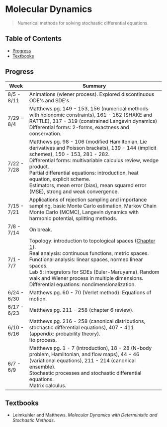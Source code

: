 # Molecular Dynamics

> Numerical methods for solving stochastic differential equations.

## Table of Contents
- [Progress](#progress)
- [Textbooks](#textbooks)

## Progress

| Week | Summary |
| -- | -- |
| 8/5 - 8/11 | Animations (wiener process). Explored discontinuous ODE's and SDE's. |
| 7/29 - 8/4 | Matthews pg. 149 - 153, 156 (numerical methods with holonomic constraints), 161 - 162 (SHAKE and RATTLE), 317 - 319 (constrained Langevin dynamics)<br>Differential forms: 2-forms, exactness and conservation. |
| 7/22 - 7/28 | Matthews pg. 98 - 106 (modified Hamiltonian, Lie derivatives and Poisson brackets), 139 - 144 (implicit schemes), 150 - 153, 281 - 282.<br>Differential forms: multivariable calculus review, wedge product.<br>Partial differential equations: introduction, heat equation, explicit scheme.<br>Estimators, mean error (bias), mean squared error (MSE), strong and weak convergence. |
| 7/15 - 7/21 | Applications of rejection sampling and importance sampling, basic Monte Carlo estimation, Markov Chain Monte Carlo (MCMC), Langevin dynamics with harmonic potential, splitting methods. |
| 7/8 - 7/14 | On break. |
| 7/1 - 7/7 | Topology: introduction to topological spaces ([Chapter 1](http://mathonline.wikidot.com/topology)).<br>Real analysis: continuous functions, metric spaces.<br>Functional analysis: linear spaces, normed linear spaces.<br>Lab 5: integrators for SDEs (Euler-Maruyama). Random walk and Wiener process in multiple dimensions.<br>Differential equations: nondimensionalization. |
| 6/24 - 6/30 | Matthews pg. 60 - 70 (Verlet method). Equations of motion. |
| 6/17 - 6/23 | Matthews pg. 211 - 258 (chapter 6 review). |
| 6/10 - 6/16 | Matthews pg. 216 - 258 (canonical distributions, stochastic differential equations), 407 - 411 (appendix: probability theory).<br>Ito process. |
| 6/7 - 6/9 | Matthews pg. 1 - 7 (introduction), 18 - 28 (N-body problem, Hamiltonian, and flow maps), 44 - 46 (variational equations), 211 - 214 (canonical ensemble).<br>Stochastic processes and stochastic differential equations.<br>Matrix calculus. |

## Textbooks
- Leimkuhler and Matthews. *Molecular Dynamics with Deterministic and Stochastic Methods*.
